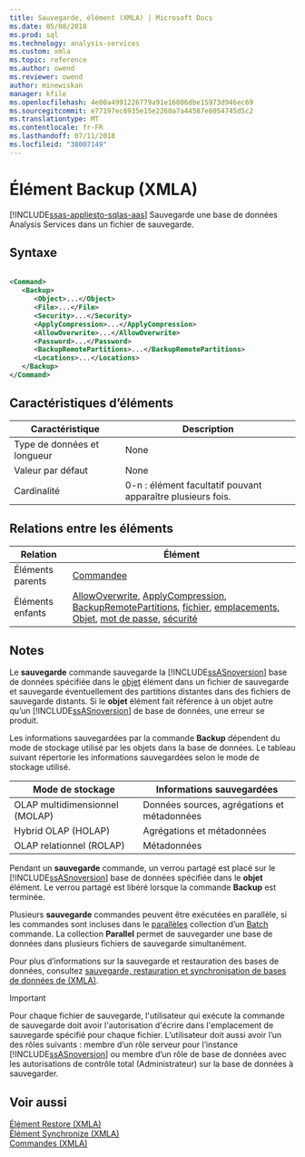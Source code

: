 ```yaml
---
title: Sauvegarde, élément (XMLA) | Microsoft Docs
ms.date: 05/08/2018
ms.prod: sql
ms.technology: analysis-services
ms.custom: xmla
ms.topic: reference
ms.author: owend
ms.reviewer: owend
author: minewiskan
manager: kfile
ms.openlocfilehash: 4e00a4991226779a91e16806dbe15973d946ec69
ms.sourcegitcommit: e77197ec6935e15e2260a7a44587e8054745d5c2
ms.translationtype: MT
ms.contentlocale: fr-FR
ms.lasthandoff: 07/11/2018
ms.locfileid: "38007149"
---
```

# <a name="backup-element-xmla"></a>Élément Backup (XMLA)
[!INCLUDE[ssas-appliesto-sqlas-aas](../../../includes/ssas-appliesto-sqlas-aas.md)]
  Sauvegarde une base de données Analysis Services dans un fichier de sauvegarde.  
  
## <a name="syntax"></a>Syntaxe  
  
```xml  
  
<Command>  
   <Backup>  
      <Object>...</Object>  
      <File>...</File>  
      <Security>...</Security>  
      <ApplyCompression>...</ApplyCompression>  
      <AllowOverwrite>...</AllowOverwrite>  
      <Password>...</Password>  
      <BackupRemotePartitions>...</BackupRemotePartitions>  
      <Locations>...</Locations>  
   </Backup>  
</Command>  
```  
  
## <a name="element-characteristics"></a>Caractéristiques d’éléments  
  
|Caractéristique|Description|  
|--------------------|-----------------|  
|Type de données et longueur|None|  
|Valeur par défaut|None|  
|Cardinalité|0-n : élément facultatif pouvant apparaître plusieurs fois.|  
  
## <a name="element-relationships"></a>Relations entre les éléments  
  
|Relation|Élément|  
|------------------|-------------|  
|Éléments parents|[Commandee](../../../analysis-services/xmla/xml-elements-properties/command-element-xmla.md)|  
|Éléments enfants|[AllowOverwrite](../../../analysis-services/xmla/xml-elements-properties/allowoverwrite-element-xmla.md), [ApplyCompression](../../../analysis-services/xmla/xml-elements-properties/applycompression-element-xmla.md), [BackupRemotePartitions](../../../analysis-services/xmla/xml-elements-properties/backupremotepartitions-element-xmla.md), [fichier](../../../analysis-services/xmla/xml-elements-properties/file-element-xmla.md), [emplacements](../../../analysis-services/xmla/xml-elements-properties/locations-element-xmla.md), [ Objet](../../../analysis-services/xmla/xml-elements-properties/object-element-xmla.md), [mot de passe](../../../analysis-services/xmla/xml-elements-properties/password-element-xmla.md), [sécurité](../../../analysis-services/xmla/xml-elements-properties/security-element-xmla.md)|  
  
## <a name="remarks"></a>Notes  
 Le **sauvegarde** commande sauvegarde la [!INCLUDE[ssASnoversion](../../../includes/ssasnoversion-md.md)] base de données spécifiée dans le [objet](../../../analysis-services/xmla/xml-elements-properties/object-element-xmla.md) élément dans un fichier de sauvegarde et sauvegarde éventuellement des partitions distantes dans des fichiers de sauvegarde distants. Si le **objet** élément fait référence à un objet autre qu’un [!INCLUDE[ssASnoversion](../../../includes/ssasnoversion-md.md)] de base de données, une erreur se produit.  
  
 Les informations sauvegardées par la commande **Backup** dépendent du mode de stockage utilisé par les objets dans la base de données. Le tableau suivant répertorie les informations sauvegardées selon le mode de stockage utilisé.  
  
|Mode de stockage|Informations sauvegardées|  
|------------------|-----------------------------------|  
|OLAP multidimensionnel (MOLAP)|Données sources, agrégations et métadonnées|  
|Hybrid OLAP (HOLAP)|Agrégations et métadonnées|  
|OLAP relationnel (ROLAP)|Métadonnées|  
  
 Pendant un **sauvegarde** commande, un verrou partagé est placé sur le [!INCLUDE[ssASnoversion](../../../includes/ssasnoversion-md.md)] base de données spécifiée dans le **objet** élément. Le verrou partagé est libéré lorsque la commande **Backup** est terminée.  
  
 Plusieurs **sauvegarde** commandes peuvent être exécutées en parallèle, si les commandes sont incluses dans le [parallèles](../../../analysis-services/xmla/xml-elements-properties/parallel-element-xmla.md) collection d’un [Batch](../../../analysis-services/xmla/xml-elements-commands/batch-element-xmla.md) commande. La collection **Parallel** permet de sauvegarder une base de données dans plusieurs fichiers de sauvegarde simultanément.  
  
 Pour plus d’informations sur la sauvegarde et restauration des bases de données, consultez [sauvegarde, restauration et synchronisation de bases de données de &#40;XMLA&#41;](../../../analysis-services/multidimensional-models-scripting-language-assl-xmla/backing-up-restoring-and-synchronizing-databases-xmla.md).  
  
> [!IMPORTANT]  
>  Pour chaque fichier de sauvegarde, l'utilisateur qui exécute la commande de sauvegarde doit avoir l'autorisation d'écrire dans l'emplacement de sauvegarde spécifié pour chaque fichier. L’utilisateur doit aussi avoir l’un des rôles suivants : membre d’un rôle serveur pour l’instance [!INCLUDE[ssASnoversion](../../../includes/ssasnoversion-md.md)] ou membre d’un rôle de base de données avec les autorisations de contrôle total (Administrateur) sur la base de données à sauvegarder.  
  
## <a name="see-also"></a>Voir aussi
 [Élément Restore &#40;XMLA&#41;](../../../analysis-services/xmla/xml-elements-commands/restore-element-xmla.md)   
 [Élément Synchronize &#40;XMLA&#41;](../../../analysis-services/xmla/xml-elements-commands/synchronize-element-xmla.md)   
 [Commandes &#40;XMLA&#41;](../../../analysis-services/xmla/xml-elements-commands/xml-elements-commands.md)  
  
  

